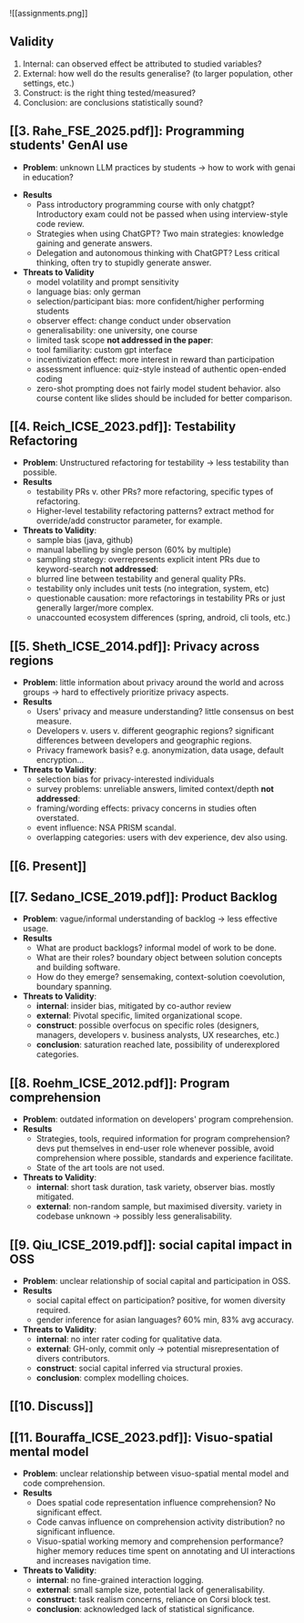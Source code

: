  ![[assignments.png]]
## Validity
1. Internal: can observed effect be attributed to studied variables?
2. External: how well do the results generalise? (to larger population, other settings, etc.)
3. Construct: is the right thing tested/measured?
4. Conclusion: are conclusions statistically sound?
## [[3. Rahe_FSE_2025.pdf]]: Programming students' GenAI use
- **Problem**: unknown LLM practices by students -> how to work with genai in education?
* **Results**
	* Pass introductory programming course with only chatgpt? Introductory exam could not be passed when using interview-style code review.
	* Strategies when using ChatGPT? Two main strategies: knowledge gaining and generate answers.
	* Delegation and autonomous thinking with ChatGPT? Less critical thinking, often try to stupidly generate answer.
* **Threats to Validity**
	* model volatility and prompt sensitivity
	* language bias: only german
	* selection/participant bias: more confident/higher performing students
	* observer effect: change conduct under observation
	* generalisability: one university, one course
	* limited task scope
	**not addressed in the paper**:
	* tool familiarity: custom gpt interface
	* incentivization effect: more interest in reward than participation
	* assessment influence: quiz-style instead of authentic open-ended coding
	* zero-shot prompting does not fairly model student behavior. also course content like slides should be included for better comparison.
## [[4. Reich_ICSE_2023.pdf]]: Testability Refactoring
* **Problem**: Unstructured refactoring for testability -> less testability than possible.
* **Results**
	* testability PRs v. other PRs? more refactoring, specific types of refactoring.
	* Higher-level testability refactoring patterns? extract method for override/add constructor parameter, for example.
* **Threats to Validity**:
	* sample bias (java, github)
	* manual labelling by single person (60% by multiple)
	* sampling strategy: overrepresents explicit intent PRs due to keyword-search
	**not addressed**:
	* blurred line between testability and general quality PRs.
	* testability only includes unit tests (no integration, system, etc)
	* questionable causation: more refactorings in testability PRs or just generally larger/more complex.
	* unaccounted ecosystem differences (spring, android, cli tools, etc.)
## [[5. Sheth_ICSE_2014.pdf]]: Privacy across regions
* **Problem**: little information about privacy around the world and across groups -> hard to effectively prioritize privacy aspects.
* **Results**
	* Users' privacy and measure understanding? little consensus on best measure.
	* Developers v. users v. different geographic regions? significant differences between developers and geographic regions.
	* Privacy framework basis? e.g. anonymization, data usage, default encryption…
* **Threats to Validity**:
	* selection bias for privacy-interested individuals
	* survey problems: unreliable answers, limited context/depth
	**not addressed**:
	* framing/wording effects: privacy concerns in studies often overstated.
	* event influence: NSA PRISM scandal.
	* overlapping categories: users with dev experience, dev also using.
## [[6. Present]]

## [[7. Sedano_ICSE_2019.pdf]]: Product Backlog
* **Problem**: vague/informal understanding of backlog -> less effective usage.
* **Results**
	* What are product backlogs? informal model of work to be done.
	* What are their roles? boundary object between solution concepts and building software.
	* How do they emerge? sensemaking, context-solution coevolution, boundary spanning.
* **Threats to Validity**:
	* **internal**: insider bias, mitigated by co-author review
	* **external**: Pivotal specific, limited organizational scope.
	* **construct**: possible overfocus on specific roles (designers, managers, developers v. business analysts, UX researches, etc.)
	* **conclusion**: saturation reached late, possibility of underexplored categories.
## [[8. Roehm_ICSE_2012.pdf]]: Program comprehension
* **Problem**: outdated information on developers' program comprehension.
* **Results**
	* Strategies, tools, required information for program comprehension? devs put themselves in end-user role whenever possible, avoid comprehension where possible, standards and experience facilitate.
	* State of the art tools are not used.
* **Threats to Validity**:
	* **internal**: short task duration, task variety, observer bias. mostly mitigated.
	* **external**: non-random sample, but maximised diversity. variety in codebase unknown -> possibly less generalisability.
## [[9. Qiu_ICSE_2019.pdf]]: social capital impact in OSS
* **Problem**: unclear relationship of social capital and participation in OSS.
* **Results**
	* social capital effect on participation? positive, for women diversity required.
	* gender inference for asian languages? 60% min, 83% avg accuracy.
* **Threats to Validity**:
	* **internal**: no inter rater coding for qualitative data.
	* **external**: GH-only, commit only -> potential misrepresentation of divers contributors.
	* **construct**: social capital inferred via structural proxies.
	* **conclusion**: complex modelling choices.
## [[10. Discuss]]

## [[11. Bouraffa_ICSE_2023.pdf]]: Visuo-spatial mental model
* **Problem**: unclear relationship between visuo-spatial mental model and code comprehension.
* **Results**
	* Does spatial code representation influence comprehension? No significant effect.
	* Code canvas influence on comprehension activity distribution? no significant influence.
	* Visuo-spatial working memory and comprehension performance? higher memory reduces time spent on annotating and UI interactions and increases navigation time.
* **Threats to Validity**:
	* **internal**: no fine-grained interaction logging.
	* **external**: small sample size, potential lack of generalisability.
	* **construct**: task realism concerns, reliance on Corsi block test.
	* **conclusion**: acknowledged lack of statistical significance.
